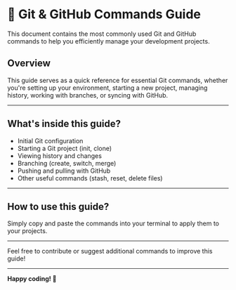 # 📘 Git & GitHub Commands Guide

This document contains the most commonly used Git and GitHub commands to help you efficiently manage your development projects.

## Overview

This guide serves as a quick reference for essential Git commands, whether you're setting up your environment, starting a new project, managing history, working with branches, or syncing with GitHub.

---

## What's inside this guide?

- Initial Git configuration
- Starting a Git project (init, clone)
- Viewing history and changes
- Branching (create, switch, merge)
- Pushing and pulling with GitHub
- Other useful commands (stash, reset, delete files)

---

## How to use this guide?

Simply copy and paste the commands into your terminal to apply them to your projects.

---

Feel free to contribute or suggest additional commands to improve this guide!

---

**Happy coding! 🚀**
